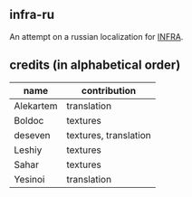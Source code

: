 ## infra-ru
An attempt on a russian localization for [INFRA](http://store.steampowered.com/app/251110/INFRA/).

## credits (in alphabetical order)
| name      | contribution          |
|-----------|-----------------------|
| Alekartem | translation           |
| Boldoc    | textures              |
| deseven   | textures, translation |
| Leshiy    | textures              |
| Sahar     | textures              |
| Yesinoi   | translation           |
